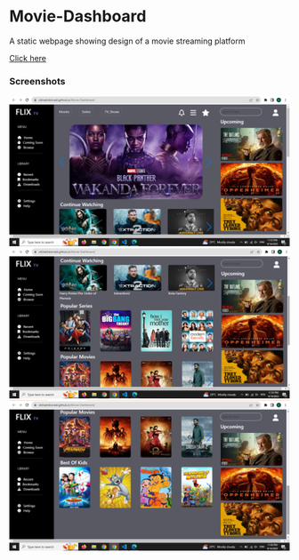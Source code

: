 # Movie-Dashboard
A static webpage showing design of a movie streaming platform

[Click here](https://vibhashdwivedi.github.io/Movie-Dashboard/)

### Screenshots
![](https://github.com/VibhashDwivedi/Movie-Dashboard/blob/main/Screenshots/first.png?raw=true)
![](https://github.com/VibhashDwivedi/Movie-Dashboard/blob/main/Screenshots/second.png?raw=true)
![](https://github.com/VibhashDwivedi/Movie-Dashboard/blob/main/Screenshots/third.png?raw=true)
